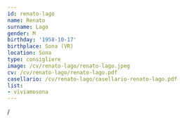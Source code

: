 ```yaml
---
id: renato-lago
name: Renato
surname: Lago
gender: M
birthday: '1958-10-17'
birthplace: Sona (VR)
location: Sona
type: consigliere
image: /cv/renato-lago/renato-lago.jpeg
cv: /cv/renato-lago/renato-lago.pdf
casellario: /cv/renato-lago/casellario-renato-lago.pdf
list:
- viviamosona
---
```


/